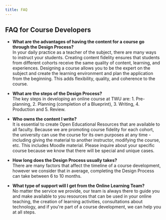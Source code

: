 ```yaml
---
title: FAQ
---
```



## FAQ for Course Developers

* **What are the advantages of having the content for a course go through the Design Process?**  
In your daily practice as a teacher of the subject, there are many ways to instruct your students. Creating content fidelity ensures that students from different cohorts receive the same quality of content, learning, and experiences. Designing a course allows you to be the expert on the subject and create the learning environment and plan the application from the beginning. This adds flexibility, quality, and coherence to the course.

* **What are the steps of the Design Process?**  
The key steps in developing an online course at TWU are: 1. Pre-planning, 2. Planning (completion of a Blueprint), 3. Writing, 4. Production and 5. Review.

* **Who owns the content I write?**  
It is essential to create Open Educational Resources that are available to all faculty. Because we are promoting course fidelity for each cohort, the university can use the course for its own purposes at any time - including giving the material to another instructor, modifying the course, etc. This includes Moodle material. Please inquire about your specific course because we know that there will be special and unique cases.


* **How long does the Design Process usually takes?**  
There are many factors that affect the timeline of a course development, however we consider that in average, completing the Design Process can take between 6 to 10 months.

* **What type of support will I get from the Online Learning Team?**  
No matter the service we provide, our team is always there to guide you and make available to you resources that can be used in your online teaching, the creation of learning activities, consultations about technology, and if you're part of a course development, we can help you at all steps.
